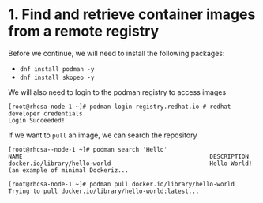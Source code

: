 # 1. Find and retrieve container images from a remote registry

Before we continue, we will need to install the following packages:
* `dnf install podman -y`
* `dnf install skopeo -y`

We will also need to login to the podman registry to access images
```
[root@rhcsa-node-1 ~]# podman login registry.redhat.io # redhat developer credentials
Login Succeeded!                                                  
```
If we want to `pull` an image, we can search the repository
```
[root@rhcsa--node-1 ~]# podman search 'Hello'
NAME                                                     DESCRIPTION
docker.io/library/hello-world                            Hello World! (an example of minimal Dockeriz...

[root@rhcsa-node-1 ~]# podman pull docker.io/library/hello-world
Trying to pull docker.io/library/hello-world:latest...
```
